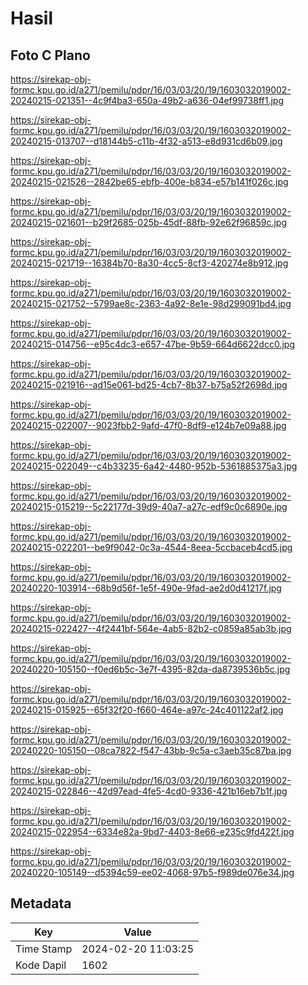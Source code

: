 # Hasil

## Foto C Plano

https://sirekap-obj-formc.kpu.go.id/a271/pemilu/pdpr/16/03/03/20/19/1603032019002-20240215-021351--4c9f4ba3-650a-49b2-a636-04ef99738ff1.jpg

https://sirekap-obj-formc.kpu.go.id/a271/pemilu/pdpr/16/03/03/20/19/1603032019002-20240215-013707--d18144b5-c11b-4f32-a513-e8d931cd6b09.jpg

https://sirekap-obj-formc.kpu.go.id/a271/pemilu/pdpr/16/03/03/20/19/1603032019002-20240215-021526--2842be65-ebfb-400e-b834-e57b141f026c.jpg

https://sirekap-obj-formc.kpu.go.id/a271/pemilu/pdpr/16/03/03/20/19/1603032019002-20240215-021601--b29f2685-025b-45df-88fb-92e62f96859c.jpg

https://sirekap-obj-formc.kpu.go.id/a271/pemilu/pdpr/16/03/03/20/19/1603032019002-20240215-021719--16384b70-8a30-4cc5-8cf3-420274e8b912.jpg

https://sirekap-obj-formc.kpu.go.id/a271/pemilu/pdpr/16/03/03/20/19/1603032019002-20240215-021752--5799ae8c-2363-4a92-8e1e-98d299091bd4.jpg

https://sirekap-obj-formc.kpu.go.id/a271/pemilu/pdpr/16/03/03/20/19/1603032019002-20240215-014756--e95c4dc3-e657-47be-9b59-664d6622dcc0.jpg

https://sirekap-obj-formc.kpu.go.id/a271/pemilu/pdpr/16/03/03/20/19/1603032019002-20240215-021916--ad15e061-bd25-4cb7-8b37-b75a52f2698d.jpg

https://sirekap-obj-formc.kpu.go.id/a271/pemilu/pdpr/16/03/03/20/19/1603032019002-20240215-022007--9023fbb2-9afd-47f0-8df9-e124b7e09a88.jpg

https://sirekap-obj-formc.kpu.go.id/a271/pemilu/pdpr/16/03/03/20/19/1603032019002-20240215-022049--c4b33235-6a42-4480-952b-5361885375a3.jpg

https://sirekap-obj-formc.kpu.go.id/a271/pemilu/pdpr/16/03/03/20/19/1603032019002-20240215-015219--5c22177d-39d9-40a7-a27c-edf9c0c6890e.jpg

https://sirekap-obj-formc.kpu.go.id/a271/pemilu/pdpr/16/03/03/20/19/1603032019002-20240215-022201--be9f9042-0c3a-4544-8eea-5ccbaceb4cd5.jpg

https://sirekap-obj-formc.kpu.go.id/a271/pemilu/pdpr/16/03/03/20/19/1603032019002-20240220-103914--68b9d56f-1e5f-490e-9fad-ae2d0d41217f.jpg

https://sirekap-obj-formc.kpu.go.id/a271/pemilu/pdpr/16/03/03/20/19/1603032019002-20240215-022427--4f2441bf-564e-4ab5-82b2-c0859a85ab3b.jpg

https://sirekap-obj-formc.kpu.go.id/a271/pemilu/pdpr/16/03/03/20/19/1603032019002-20240220-105150--f0ed6b5c-3e7f-4395-82da-da8739536b5c.jpg

https://sirekap-obj-formc.kpu.go.id/a271/pemilu/pdpr/16/03/03/20/19/1603032019002-20240215-015925--65f32f20-f660-464e-a97c-24c401122af2.jpg

https://sirekap-obj-formc.kpu.go.id/a271/pemilu/pdpr/16/03/03/20/19/1603032019002-20240220-105150--08ca7822-f547-43bb-9c5a-c3aeb35c87ba.jpg

https://sirekap-obj-formc.kpu.go.id/a271/pemilu/pdpr/16/03/03/20/19/1603032019002-20240215-022846--42d97ead-4fe5-4cd0-9336-421b16eb7b1f.jpg

https://sirekap-obj-formc.kpu.go.id/a271/pemilu/pdpr/16/03/03/20/19/1603032019002-20240215-022954--6334e82a-9bd7-4403-8e66-e235c9fd422f.jpg

https://sirekap-obj-formc.kpu.go.id/a271/pemilu/pdpr/16/03/03/20/19/1603032019002-20240220-105149--d5394c59-ee02-4068-97b5-f989de076e34.jpg


## Metadata

| Key        | Value               |
| ---------- | ------------------- |
| Time Stamp | 2024-02-20 11:03:25 |
| Kode Dapil | 1602                |




